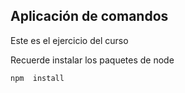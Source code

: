## Aplicación de comandos

Este es el ejercicio del curso

Recuerde instalar los paquetes de node

```
npm  install
```
